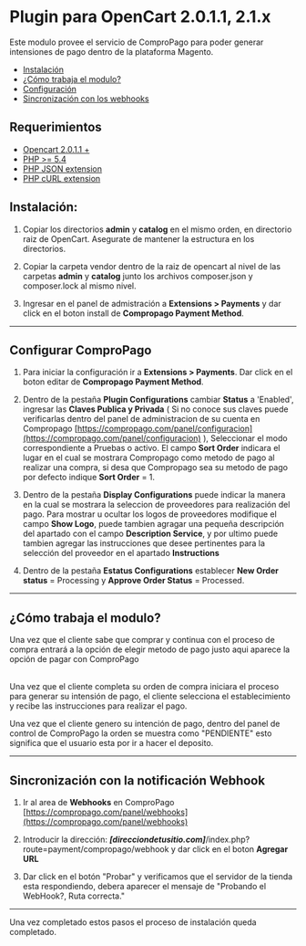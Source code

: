 # Plugin para OpenCart 2.0.1.1, 2.1.x

Este modulo provee el servicio de ComproPago para poder generar intensiones de pago dentro de la plataforma Magento.

* [Instalación](#install)
* [¿Cómo trabaja el modulo?](#howto)
* [Configuración](#setup)
* [Sincronización con los webhooks](#webhook)

## Requerimientos
* [Opencart 2.0.1.1 +](https://www.woothemes.com/woocommerce/)
* [PHP >= 5.4](http://www.php.net/)
* [PHP JSON extension](http://php.net/manual/en/book.json.php)
* [PHP cURL extension](http://php.net/manual/en/book.curl.php)

<a name="install"></a>
## Instalación:

1. Copiar los directorios **admin** y **catalog** en el mismo orden, en directorio raiz de OpenCart. Asegurate de mantener la estructura en los directorios.

2. Copiar la carpeta vendor dentro de la raiz de opencart al nivel de las carpetas **admin** y **catalog** junto los archivos composer.json y composer.lock al mismo nivel.

3. Ingresar en el panel de admistración a **Extensions > Payments** y dar click en el boton install de **Compropago Payment Method**.

---
<a name="setup"></a>
## Configurar ComproPago

1. Para iniciar la configuración ir a **Extensions > Payments**. Dar click en el boton editar de **Compropago Payment Method**.

2. Dentro de la pestaña **Plugin Configurations** cambiar **Status** a 'Enabled', ingresar las **Claves Publica y Privada** ( Si no conoce sus claves puede verificarlas dentro del panel de administracion de su cuenta en Compropago [https://compropago.com/panel/configuracion](https://compropago.com/panel/configuracion) ), Seleccionar el modo correspondiente a Pruebas o activo. El campo **Sort Order** indicara el lugar en el cual se mostrara Compropago como metodo de pago al realizar una compra, si desa que Compropago sea su metodo de pago por defecto indique **Sort Order** = 1.

3. Dentro de la pestaña **Display Configurations** puede indicar la manera en la cual se mostrara la seleccion de proveedores para realización del pago.
Para mostrar u ocultar los logos de proveedores modifique el campo **Show Logo**, puede tambien agragar una pequeña descripción del apartado con el campo **Description Service**, y por ultimo puede tambien agregar las instrucciones que desee pertinentes para la selección del proveedor en el apartado **Instructions**

4. Dentro de la pestaña **Estatus Configurations** establecer **New Order status** = Processing y **Approve Order Status** = Processed.

---
<a name="howto"></a>
## ¿Cómo trabaja el modulo?
Una vez que el cliente sabe que comprar y continua con el proceso de compra entrará a la opción de elegir metodo de pago justo aqui aparece la opción de pagar con ComproPago<br /><br />

Una vez que el cliente completa su orden de compra iniciara el proceso para generar su intensión de pago, el cliente selecciona el establecimiento y recibe las instrucciones para realizar el pago.

Una vez que el cliente genero su intención de pago, dentro del panel de control de ComproPago la orden se muestra como "PENDIENTE" esto significa que el usuario esta por ir a hacer el deposito.


---

<a name="webhook"></a>
## Sincronización con la notificación Webhook

1. Ir al area de **Webhooks** en ComproPago [https://compropago.com/panel/webhooks](https://compropago.com/panel/webhooks)

2. Introducir la dirección: ***[direcciondetusitio.com]***/index.php?route=payment/compropago/webhook y dar click en el boton **Agregar URL**

3. Dar click en el botón "Probar" y verificamos que el servidor de la tienda esta respondiendo, debera aparecer el mensaje de "Probando el WebHook?, Ruta correcta."

---

Una vez completado estos pasos el proceso de instalación queda completado.

